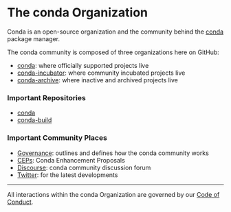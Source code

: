 # The conda Organization
Conda is an open-source organization and the community behind the [conda](https://github.com/conda/conda) package manager.

The conda community is composed of three organizations here on GitHub:
- [conda](https://github.com/conda): where officially supported projects live
- [conda-incubator](https://github.com/conda-incubator): where community incubated projects live
- [conda-archive](https://github.com/conda-archive): where inactive and archived projects live

### Important Repositories

- [conda](https://github.com/conda/conda)
- [conda-build](https://github.com/conda/conda-build)

### Important Community Places

- [Governance](https://github.com/conda-incubator/governance): outlines and defines how the conda community works
- [CEPs](https://github.com/conda-incubator/ceps): Conda Enhancement Proposals
- [Discourse](https://conda.discourse.group/): conda community discussion forum
- [Twitter](https://twitter.com/condaproject): for the latest developments

---

All interactions within the conda Organization are governed by our [Code of Conduct](https://github.com/conda-incubator/governance/blob/main/CODE_OF_CONDUCT.md#the-short-version).

